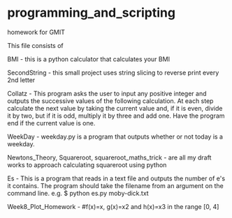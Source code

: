 # programming_and_scripting
homework for GMIT


This file consists of

BMI - this is a python calculator that calculates your BMI

SecondString - this small project uses string slicing to reverse print every 2nd letter

Collatz - This program asks the user to input any positive integer and outputs the successive values of the following calculation.
At each step calculate the next value by taking the current value and,
if it is even, divide it by two, but if it is odd, multiply it by three and add one. Have the program end if the current value is one.

WeekDay - weekday.py is a program that outputs whether or not today is a weekday.

Newtons_Theory, Squareroot, squareroot_maths_trick - are all my draft works to approach calculating squareroot using python

Es - This is a program that reads in a text file and outputs the number of e's it contains. The program should take the filename from an argument on the command line.
e.g. $ python es.py moby-dick.txt

Week8_Plot_Homework - #f(x)=x, g(x)=x2 and h(x)=x3 in the range [0, 4]